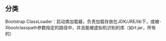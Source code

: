 ## 分类

Bootstrap ClassLoader：启动类加载器，负责加载存放在JDK/JRE/lib下，或被-Xbootclasspath参数指定的路径中，并且能被虚拟机识别的库（如rt.jar，所有的）

‍
